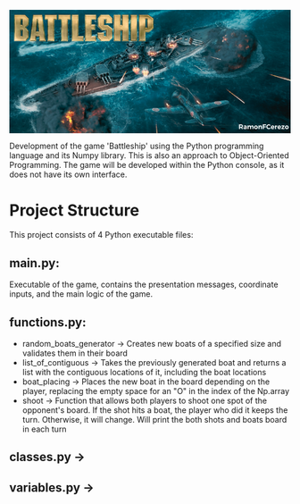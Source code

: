 <p align="center">
  <img src="https://github.com/RamonFCerezo/Battleship/blob/main/img/Battleship.png" alt="Battleship game screenshot" style="display: block; margin: auto;">
</p>

<p>Development of the game 'Battleship' using the Python programming language and its Numpy library. This is also an approach to Object-Oriented Programming. The game will be developed within the Python console, as it does not have its own interface.</p>

<h1>Project Structure</h1>
<p>This project consists of 4 Python executable files:</p>

<h2><strong>main.py:</strong></h2> 
<p>Executable of the game, contains the presentation messages, coordinate inputs, and the main logic of the game.</p>

<h2><strong>functions.py:</strong></h2>
  <ul>
    <li>random_boats_generator &#8594; Creates new boats of a specified size and validates them in their board</li>
    <li>list_of_contiguous &#8594; Takes the previously generated boat and returns a list with the contiguous locations of it, including the boat locations</li>
    <li>boat_placing &#8594; Places the new boat in the board depending on the player, replacing the empty space for an "O" in the index of the Np.array</li>
    <li>shoot &#8594; Function that allows both players to shoot one spot of the opponent's board. If the shot hits a boat, the player who did it keeps the turn. Otherwise, it will change. Will print the both shots and boats board in each turn</li>
  </ul>
  <h2><strong>classes.py &#8594; </strong></h2>
  <h2><strong>variables.py &#8594; </strong></h2>
